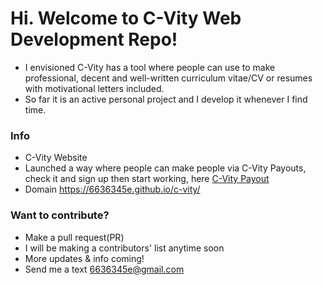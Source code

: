 # Hi. Welcome to C-Vity Web Development Repo!
- I envisioned C-Vity has a tool where people can use to make professional, decent and well-written curriculum vitae/CV or resumes with motivational letters included.
- So far it is an active personal project and I develop it whenever I find time.

### Info
 - C-Vity Website
 - Launched a way where people can make people via C-Vity Payouts, check it and sign up then start working, here [C-Vity Payout](https://c-vity.com/payouts)
 - Domain https://6636345e.github.io/c-vity/

### Want to contribute?
- Make a pull request(PR)
- I will be making a contributors' list anytime soon 
- More updates & info coming!
- Send me a text 6636345e@gmail.com
